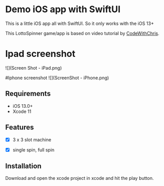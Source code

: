 # Demo iOS app with SwiftUI
This is a little iOS app all with SwiftUI. So it only works with the iOS 13+

This LottoSpinner game/app is based on video tutorial by [CodeWithChris](https://www.youtube.com/watch?v=VlhcNR7Qrno).

# Ipad screenshot
![](Screen Shot - iPad.png)

#Iphone screenshot
![](ScreenShot - iPhone.png)


## Requirements
- iOS 13.0+
- Xcode 11


## Features
- [x] 3 x 3 slot machine
- [x] single spin, full spin


## Installation
Download and open the xcode project in xcode and hit the play button.
